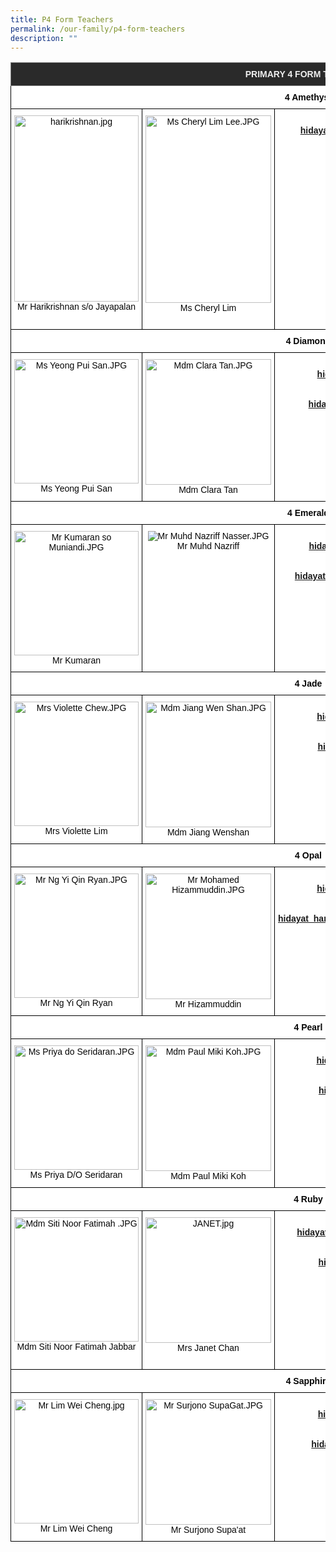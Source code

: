 ```yaml
---
title: P4 Form Teachers
permalink: /our-family/p4-form-teachers
description: ""
---
```

<style type="text/css">
.tg  {border-collapse:collapse;border-spacing:0;}
.tg td{border-color:black;border-style:solid;border-width:1px;font-family:Arial, sans-serif;font-size:14px;
  overflow:hidden;padding:10px 5px;word-break:normal;}
.tg th{border-color:black;border-style:solid;border-width:1px;font-family:Arial, sans-serif;font-size:14px;
  font-weight:normal;overflow:hidden;padding:10px 5px;word-break:normal;}
.tg .tg-8zvm{background-color:#2A2A2A;border-color:inherit;color:#EEE;font-weight:bold;text-align:center;vertical-align:middle}
.tg .tg-qn16{background-color:#FFF;color:#050505;font-weight:bold;text-align:center;vertical-align:top}
.tg .tg-v9jf{background-color:#FFF;color:#050505;text-align:center;vertical-align:top}
</style>
<table class="tg">
<thead>
  <tr>
    <th class="tg-8zvm" colspan="3"><span style="color:#EEE;background-color:#2A2A2A">PRIMARY 4 FORM TEACHERS</span></th>
  </tr>
</thead>
<tbody>
  <tr>
    <td class="tg-qn16" colspan="3"> <strong> 4 Amethyst</strong></td>
  </tr>
  <tr>
    <td class="tg-v9jf"><img src="https://punggolviewpri.moe.edu.sg/qql/slot/u315/Our%20Family/Staff/2022/harikrishnan.jpg" alt="harikrishnan.jpg" width="199" height="298">Mr Harikrishnan s/o Jayapalan</td>
    <td class="tg-v9jf"><img src="https://punggolviewpri.moe.edu.sg/qql/slot/u315/Our%20Family/Staff/Ms%20Cheryl%20Lim%20Lee.JPG" alt="Ms Cheryl Lim Lee.JPG" width="201" height="300">Ms Cheryl Lim<br><br></td>
    <td class="tg-qn16"><strong>Mr Harikrishnan s/o Jayapalan</strong><br><a href="mailto:hidayat_hamzah@moe.edu.sg">hidayat_hamzah@moe.edu.sg</a>harikrishnan_jayapalan@moe.edu.sg<br><br><strong>Ms Cheryl Lim</strong><br><a href="mailto:hidayat_hamzah@moe.edu.sg">hidayat_hamzah@moe.edu.sg</a>lim_lee_@moe.edu.sg </td>
  </tr>
  <tr>
    <td class="tg-qn16" colspan="3"> <strong> 4 Diamond   </strong></td>
  </tr>
  <tr>
    <td class="tg-v9jf"><img src="https://punggolviewpri.moe.edu.sg/qql/slot/u315/Our%20Family/Staff/Ms%20Yeong%20Pui%20San.JPG" alt="Ms Yeong Pui San.JPG" width="199">Ms Yeong Pui San </td>
    <td class="tg-v9jf"><img src="https://punggolviewpri.moe.edu.sg/qql/slot/u315/Our%20Family/Staff/Mdm%20Clara%20Tan.JPG" alt="Mdm Clara Tan.JPG" width="201">Mdm Clara Tan </td>
    <td class="tg-qn16"><strong>Ms Yeong Pui San</strong><br><a href="mailto:hidayat_hamzah@moe.edu.sg">hidayat_hamzah@moe.edu.sg</a>yeong_pui_san@moe.edu.sg<br><br><strong>Mdm Clara Tan</strong><br><a href="mailto:hidayat_hamzah@moe.edu.sg">hidayat_hamzah@moe.edu.sg</a>tan_wan_ting_clara@moe.edu.sg </td>
  </tr>
  <tr>
    <td class="tg-qn16" colspan="3"> <strong>  4 Emerald </strong> </td>
  </tr>
  <tr>
    <td class="tg-v9jf"><img src="https://punggolviewpri.moe.edu.sg/qql/slot/u315/Our%20Family/Staff/Mr%20Kumaran%20so%20Muniandi.JPG" alt="Mr Kumaran so Muniandi.JPG" width="199">Mr Kumaran</td>
    <td class="tg-v9jf"><img src="https://punggolviewpri.moe.edu.sg/qql/slot/u315/Our%20Family/Key%20Personnel/2017/Mr%20Muhd%20Nazriff%20Nasser.JPG" alt="Mr Muhd Nazriff Nasser.JPG">Mr Muhd Nazriff </td>
    <td class="tg-qn16"><strong> Mr Kumaran s/o Muniandi</strong><br><a href="mailto:hidayat_hamzah@moe.edu.sg">hidayat_hamzah@moe.edu.sg</a>kumaran_muniandi@moe.edu.sg<br><br><strong>Mr Muhd Nazriff Nasser</strong><br><a href="mailto:hidayat_hamzah@moe.edu.sg">hidayat_hamzah@moe.edu.sg</a>muhammad_nazriff_naser@moe.edu.sg</td>
  </tr>
  <tr>
    <td class="tg-qn16" colspan="3"> <strong> 4 Jade </strong>  </td>
  </tr>
  <tr>
    <td class="tg-v9jf"><img src="https://punggolviewpri.moe.edu.sg/qql/slot/u315/Our%20Family/Staff/Mrs%20Violette%20Chew.JPG" alt="Mrs Violette Chew.JPG" width="199">Mrs Violette Lim</td>
    <td class="tg-v9jf"><img src="https://punggolviewpri.moe.edu.sg/qql/slot/u315/Our%20Family/Staff/Mdm%20Jiang%20Wen%20Shan.JPG" alt="Mdm Jiang Wen Shan.JPG" width="201">Mdm Jiang Wenshan </td>
    <td class="tg-qn16"><strong>Mrs Violette Lim</strong><br><a href="mailto:hidayat_hamzah@moe.edu.sg">hidayat_hamzah@moe.edu.sg</a>chew_chai_lian@moe.edu.sg<br><br><strong>Mdm Jiang Wenshan</strong><br><a href="mailto:hidayat_hamzah@moe.edu.sg">hidayat_hamzah@moe.edu.sg</a>jiang_wenshan@moe.edu.sg </td>
  </tr>
  <tr>
    <td class="tg-qn16" colspan="3"> <strong> 4 Opal  </strong> </td>
  </tr>
  <tr>
    <td class="tg-v9jf"><img src="https://punggolviewpri.moe.edu.sg/qql/slot/u315/Our%20Family/Staff/Mr%20Ng%20Yi%20Qin%20Ryan.JPG" alt="Mr Ng Yi Qin Ryan.JPG" width="199">Mr Ng Yi Qin Ryan<br></td>
    <td class="tg-v9jf"><img src="https://punggolviewpri.moe.edu.sg/qql/slot/u315/Our%20Family/Staff/Mr%20Mohamed%20Hizammuddin.JPG" alt="Mr Mohamed Hizammuddin.JPG" width="201">Mr Hizammuddin </td>
    <td class="tg-qn16"><strong>Mr Ng Yi Qin Ryan</strong><br><a href="mailto:hidayat_hamzah@moe.edu.sg">hidayat_hamzah@moe.edu.sg</a>ng_yi_qin_ryan@moe.edu.sg<br><br><strong>Mr Mohd Hizammuddin Mohd Yusof</strong><br><a href="mailto:hidayat_hamzah@moe.edu.sg">hidayat_hamzah@moe.edu.sg</a>mohd_hizammuddin_mohd_yusof@moe.edu.sg </td>
  </tr>
  <tr>
    <td class="tg-qn16" colspan="3"> <strong> 4 Pearl </strong>  </td>
  </tr>
  <tr>
    <td class="tg-v9jf"><img src="https://punggolviewpri.moe.edu.sg/qql/slot/u315/Our%20Family/Staff/Ms%20Priya%20do%20Seridaran.JPG" alt="Ms Priya do Seridaran.JPG" width="199">Ms Priya D/O Seridaran<br></td>
    <td class="tg-v9jf"><img src="https://punggolviewpri.moe.edu.sg/qql/slot/u315/Our%20Family/Staff/Mdm%20Paul%20Miki%20Koh.JPG" alt="Mdm Paul Miki Koh.JPG" width="201">Mdm Paul Miki Koh </td>
    <td class="tg-qn16"><strong>Ms Priya D/O Seridaran</strong><br><a href="mailto:hidayat_hamzah@moe.edu.sg">hidayat_hamzah@moe.edu.sg</a>priya_seridaran@moe.edu.sg<br><br><strong>Mdm Paul Miki Koh</strong><br><a href="mailto:hidayat_hamzah@moe.edu.sg">hidayat_hamzah@moe.edu.sg</a>paul_miki_koh@moe.edu.sg </td>
  </tr>
  <tr>
    <td class="tg-qn16" colspan="3"> <strong>  4 Ruby </strong> </td>
  </tr>
  <tr>
    <td class="tg-v9jf"><img src="https://punggolviewpri.moe.edu.sg/qql/slot/u315/Our%20Family/Staff/Mdm%20Siti%20Noor%20Fatimah%20.JPG" alt="Mdm Siti Noor Fatimah .JPG" width="199">Mdm Siti Noor Fatimah Jabbar<br></td>
    <td class="tg-v9jf"><img src="https://punggolviewpri.moe.edu.sg/qql/slot/u315/Our%20Family/Staff/JANET.jpg" alt="JANET.jpg" width="201">Mrs Janet Chan<br><br></td>
    <td class="tg-qn16"><strong>Mdm Siti Noor Fatimah Jabbar</strong><br><a href="mailto:hidayat_hamzah@moe.edu.sg">hidayat_hamzah@moe.edu.sg</a>siti_noor_fatimah_jabbar@moe.edu.sg<br><br><strong>Mrs Janet Chan</strong><br><a href="mailto:hidayat_hamzah@moe.edu.sg">hidayat_hamzah@moe.edu.sg</a>janet_chankho@moe.edu.sg </td>
  </tr>
  <tr>
    <td class="tg-qn16" colspan="3"><strong>  4 Sapphire </strong>  </td>
  </tr>
  <tr>
    <td class="tg-v9jf"><img src="https://punggolviewpri.moe.edu.sg/qql/slot/u315/Our%20Family/Staff/2020/Mr%20Lim%20Wei%20Cheng.jpg" alt="Mr Lim Wei Cheng.jpg" width="199">Mr Lim Wei Cheng </td>
    <td class="tg-v9jf"><img src="https://punggolviewpri.moe.edu.sg/qql/slot/u315/Our%20Family/Staff/Mr%20Surjono%20SupaGat.JPG" alt="Mr Surjono SupaGat.JPG" width="201">Mr Surjono Supa'at </td>
    <td class="tg-qn16"><strong>Mr Lim Wei Cheng</strong><br><a href="mailto:hidayat_hamzah@moe.edu.sg">hidayat_hamzah@moe.edu.sg</a>lim_wei_cheng@moe.edu.sg<br><br><strong>Mr Surjono Supa'at</strong><br><a href="mailto:hidayat_hamzah@moe.edu.sg">hidayat_hamzah@moe.edu.sg</a>surjono_b_supaat@moe.edu.sg </td>
  </tr>
</tbody>
</table>